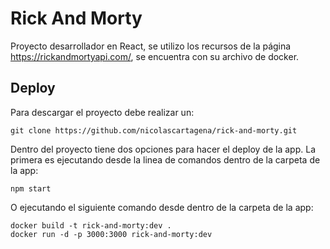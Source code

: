 # Rick And Morty

Proyecto desarrollador en React, se utilizo los recursos de la página https://rickandmortyapi.com/, se encuentra con su archivo de docker.

## Deploy
Para descargar el proyecto debe realizar un:
```
git clone https://github.com/nicolascartagena/rick-and-morty.git
```
Dentro del proyecto tiene dos opciones para hacer el deploy de la app.
La primera es ejecutando desde la linea de comandos dentro de la carpeta de la app:
```
npm start
```
O ejecutando el siguiente comando desde dentro de la carpeta de la app:
```
docker build -t rick-and-morty:dev .
docker run -d -p 3000:3000 rick-and-morty:dev
```
